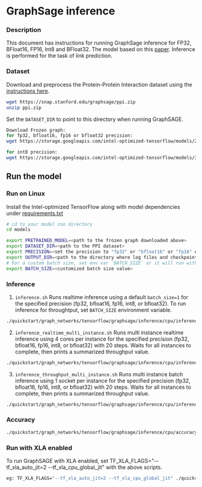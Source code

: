 <!--- 0. Title -->
# GraphSage inference

<!-- 10. Description -->

### Description
This document has instructions for running GraphSage inference for FP32, BFloat16, FP16, Int8 and BFloat32. The model based on this [paper](https://arxiv.org/pdf/1706.02216.pdf). Inference is performed for the task of link prediction.

### Dataset

Download and preprocess the Protein-Protein Interaction dataset using the [instructions here](https://snap.stanford.edu/graphsage/ppi.zip).
```bash
wget https://snap.stanford.edu/graphsage/ppi.zip
unzip ppi.zip
```

Set the `DATASET_DIR` to point to this directory when running GraphSAGE.

```bash
Download Frozen graph:
for fp32, bfloat16, fp16 or bfloat32 precision:
wget https://storage.googleapis.com/intel-optimized-tensorflow/models/2_12_0/graphsage_frozen_model.pb

for int8 precision:
wget https://storage.googleapis.com/intel-optimized-tensorflow/models/3_1/graphsage_int8.pb
```

## Run the model

### Run on Linux

Install the Intel-optimized TensorFlow along with model dependencies under [requirements.txt](../../../../../models/graph_networks/tensorflow/graphsage/inference/requirements.txt)

```bash
# cd to your model zoo directory
cd models

export PRETRAINED_MODEL=<path to the frozen graph downloaded above>
export DATASET_DIR=<path to the PPI dataset>
export PRECISION=<set the precision to "fp32" or "bfloat16" or "fp16" or "int8" or "bfloat32">
export OUTPUT_DIR=<path to the directory where log files and checkpoints will be written>
# For a custom batch size, set env var `BATCH_SIZE` or it will run with a default value.
export BATCH_SIZE=<customized batch size value>
```

### Inference
1. `inference.sh`
Runs realtime inference using a default `batch_size=1` for the specified precision (fp32, bfloat16, fp16, int8, or bfloat32). To run inference for throughtput, set `BATCH_SIZE` environment variable.
```bash
./quickstart/graph_networks/tensorflow/graphsage/inference/cpu/inference.sh
```

2. `inference_realtime_multi_instance.sh`
Runs multi instance realtime inference using 4 cores per instance for the specified precision (fp32, bfloat16, fp16, int8, or bfloat32) with 20 steps. Waits for all instances to complete, then prints a summarized throughput value.
```bash
./quickstart/graph_networks/tensorflow/graphsage/inference/cpu/inference_realtime_multi_instance.sh
```

3. `inference_throughput_multi_instance.sh`
Runs multi instance batch inference using 1 socket per instance for the specified precision (fp32, bfloat16, fp16, int8, or bfloat32) with 20 steps. Waits for all instances to complete, then prints a summarized throughput value.
```bash
./quickstart/graph_networks/tensorflow/graphsage/inference/cpu/inference_throughput_multi_instance.sh
```

### Accuracy
```bash
./quickstart/graph_networks/tensorflow/graphsage/inference/cpu/accuracy.sh
```

### Run with XLA enabled
To run GraphSAGE with XLA enabled, set TF_XLA_FLAGS="--tf_xla_auto_jit=2 --tf_xla_cpu_global_jit" with the above scripts.
```bash
eg: TF_XLA_FLAGS="--tf_xla_auto_jit=2 --tf_xla_cpu_global_jit" ./quickstart/graph_networks/tensorflow/graphsage/inference/cpu/inference.sh
```
